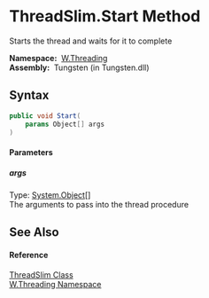 ThreadSlim.Start Method
=======================
   Starts the thread and waits for it to complete

  **Namespace:**  [W.Threading][1]  
  **Assembly:**  Tungsten (in Tungsten.dll)

Syntax
------

```csharp
public void Start(
	params Object[] args
)
```

#### Parameters

##### *args*
Type: [System.Object][2][]  
The arguments to pass into the thread procedure


See Also
--------

#### Reference
[ThreadSlim Class][3]  
[W.Threading Namespace][1]  

[1]: ../README.md
[2]: http://msdn.microsoft.com/en-us/library/e5kfa45b
[3]: README.md